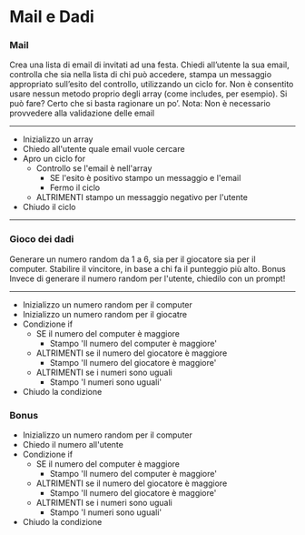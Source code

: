 # Mail e Dadi

### Mail

Crea una lista di email di invitati ad una festa.
Chiedi all’utente la sua email, controlla che sia nella lista di chi può accedere, stampa un messaggio appropriato sull’esito del controllo, utilizzando un ciclo for.
Non è consentito usare nessun metodo proprio degli array (come includes, per esempio).
Si può fare? Certo che si basta ragionare un po’.
Nota:
Non è necessario provvedere alla validazione delle email

---

- Inizializzo un array
- Chiedo all'utente quale email vuole cercare
- Apro un ciclo for
    - Controllo se l'email è nell'array
        - SE l'esito è positivo stampo un messaggio e l'email
        - Fermo il ciclo
    - ALTRIMENTI stampo un messaggio negativo per l'utente
- Chiudo il ciclo

---

### Gioco dei dadi

Generare un numero random da 1 a 6, sia per il giocatore sia per il computer.
Stabilire il vincitore, in base a chi fa il punteggio più alto.
Bonus
Invece di generare il numero random per l'utente, chiedilo con un prompt!

---

- Inizializzo un numero random per il computer
- Inizializzo un numero random per il giocatre
- Condizione if 
    - SE il numero del computer è maggiore
        - Stampo 'Il numero del computer è maggiore'
    - ALTRIMENTI se il numero del giocatore è maggiore
        - Stampo 'Il numero del giocatore è maggiore'
    - ALTRIMENTI se i numeri sono uguali 
        - Stampo 'I numeri sono uguali'
- Chiudo la condizione

### Bonus

- Inizializzo un numero random per il computer
- Chiedo il numero all'utente
- Condizione if 
    - SE il numero del computer è maggiore
        - Stampo 'Il numero del computer è maggiore'
    - ALTRIMENTI se il numero del giocatore è maggiore
        - Stampo 'Il numero del giocatore è maggiore'
    - ALTRIMENTI se i numeri sono uguali 
        - Stampo 'I numeri sono uguali'
- Chiudo la condizione